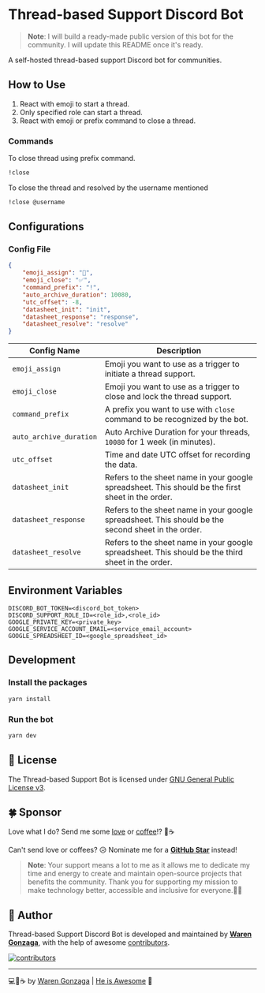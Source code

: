 # Thread-based Support Discord Bot

> **Note**: I will build a ready-made public version of this bot for the community. I will update this README once it's ready.

A self-hosted thread-based support Discord bot for communities.

## How to Use

1. React with emoji to start a thread.
2. Only specified role can start a thread.
3. React with emoji or prefix command to close a thread.

### Commands

To close thread using prefix command.

```bash
!close
```

To close the thread and resolved by the username mentioned

```bash
!close @username
```

## Configurations

### Config File

```json
{
    "emoji_assign": "👀",
    "emoji_close": "✅",
    "command_prefix": "!",
    "auto_archive_duration": 10080,
    "utc_offset": -8,
    "datasheet_init": "init",
    "datasheet_response": "response",
    "datasheet_resolve": "resolve"
}
```

| Config Name | Description |
| --- | --- |
| `emoji_assign` | Emoji you want to use as a trigger to initiate a thread support. |
| `emoji_close` | Emoji you want to use as a trigger to close and lock the thread support. |
| `command_prefix` | A prefix you want to use with `close` command to be recognized by the bot. |
| `auto_archive_duration` | Auto Archive Duration for your threads, `10080` for 1 week (in minutes). |
| `utc_offset` | Time and date UTC offset for recording the data. |
| `datasheet_init` | Refers to the sheet name in your google spreadsheet. This should be the first sheet in the order. |
| `datasheet_response` | Refers to the sheet name in your google spreadsheet. This should be the second sheet in the order. |
| `datasheet_resolve` | Refers to the sheet name in your google spreadsheet. This should be the third sheet in the order. |

## Environment Variables

```env
DISCORD_BOT_TOKEN=<discord_bot_token>
DISCORD_SUPPORT_ROLE_ID=<role_id>,<role_id>
GOOGLE_PRIVATE_KEY=<private_key>
GOOGLE_SERVICE_ACCOUNT_EMAIL=<service_email_account>
GOOGLE_SPREADSHEET_ID=<google_spreadsheet_id>
```

## Development

### Install the packages

```bash
yarn install
```

### Run the bot

```bash
yarn dev
```

## 📃 License

The Thread-based Support Bot is licensed under [GNU General Public License v3](https://opensource.org/licenses/GPL-3.0).

## 🍀 Sponsor

Love what I do? Send me some [love](https://github.com/sponsors/warengonzaga) or [coffee](https://buymeacoff.ee/warengonzaga)!? 💖☕

Can't send love or coffees? 😥 Nominate me for a **[GitHub Star](https://stars.github.com/nominate)** instead!

> **Note**: Your support means a lot to me as it allows me to dedicate my time and energy to create and maintain open-source projects that benefits the community. Thank you for supporting my mission to make technology better, accessible and inclusive for everyone.🙏😇

## 📝 Author

Thread-based Support Discord Bot is developed and maintained by **[Waren Gonzaga](https://github.com/warengonzaga)**, with the help of awesome [contributors](https://github.com/warengonzaga/thread-based-support-discord-bot/graphs/contributors).

[![contributors](https://contrib.rocks/image?repo=warengonzaga/thread-based-support-discord-bot)](https://github.com/warengonzaga/thread-based-support-discord-bot/graphs/contributors)

---

💻💖☕ by [Waren Gonzaga](https://warengonzaga.com) | [He is Awesome](https://www.youtube.com/watch?v=HHrxS4diLew&t=44s) 🙏
